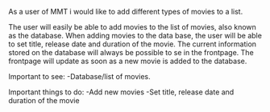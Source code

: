As a user of MMT i would like to add different types of movies to a list.

The user will easily be able to add movies to the list of movies, also known as the database. When adding movies to the data base, the user will be able to set title, release date and duration of the movie. The current information stored on the database will always be possible to se in the frontpage. The frontpage will update as soon as a new movie is added to the database.

Important to see:
-Database/list of movies.

Important things to do:
-Add new movies
-Set title, release date and duration of the movie